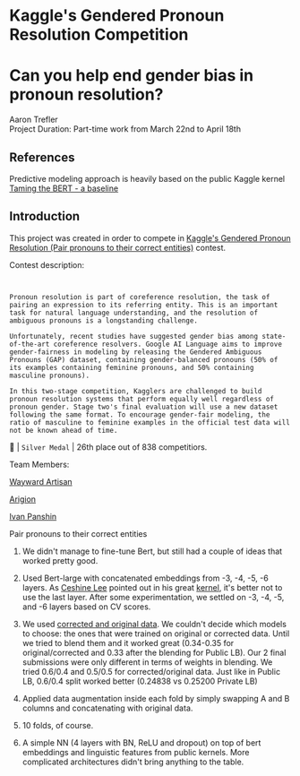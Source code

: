 # Kaggle's Gendered Pronoun Resolution Competition 

Can you help end gender bias in pronoun resolution?
==============================
Aaron Trefler  
Project Duration: Part-time work from March 22nd to April 18th

References
------------
Predictive modeling approach is heavily based on the public Kaggle kernel [Taming the BERT - a baseline](https://www.kaggle.com/mateiionita/taming-the-bert-a-baseline) 

Introduction
------------
This project was created in order to compete in [Kaggle's Gendered Pronoun Resolution (Pair pronouns to their correct entities)](https://www.kaggle.com/c/gendered-pronoun-resolution/overview) contest.

Contest description:
```


Pronoun resolution is part of coreference resolution, the task of pairing an expression to its referring entity. This is an important task for natural language understanding, and the resolution of ambiguous pronouns is a longstanding challenge.

Unfortunately, recent studies have suggested gender bias among state-of-the-art coreference resolvers. Google AI Language aims to improve gender-fairness in modeling by releasing the Gendered Ambiguous Pronouns (GAP) dataset, containing gender-balanced pronouns (50% of its examples containing feminine pronouns, and 50% containing masculine pronouns).

In this two-stage competition, Kagglers are challenged to build pronoun resolution systems that perform equally well regardless of pronoun gender. Stage two's final evaluation will use a new dataset following the same format. To encourage gender-fair modeling, the ratio of masculine to feminine examples in the official test data will not be known ahead of time.
```

🥈 | `Silver Medal` | 26th place out of 838 competitiors. 

Team Members: 

 [Wayward Artisan](https://www.kaggle.com/taniaj)

 [Arigion](https://www.kaggle.com/arigion)
              
 [Ivan Panshin](https://www.kaggle.com/ivanpan)
              

Pair pronouns to their correct entities

1. We didn't manage to fine-tune Bert, but still had a couple of ideas that worked pretty good.

2. Used Bert-large with concatenated embeddings from -3, -4, -5, -6 layers. As [Ceshine Lee](https://www.kaggle.com/ceshine) pointed out in his great [kernel](https://www.kaggle.com/ceshine/pytorch-bert-endpointspanextractor-kfold), it's better not to use the last layer. After some experimentation, we settled on -3, -4, -5, and -6 layers based on CV scores.

3. We used [corrected and original data](https://www.kaggle.com/c/gendered-pronoun-resolution/discussion/81331#latest-503495). We couldn't decide which models to choose: the ones that were trained on original or corrected data. Until we tried to blend them and it worked great (0.34-0.35 for original/corrected and 0.33 after the blending for Public LB). Our 2 final submissions were only different in terms of weights in blending. We tried 0.6/0.4 and 0.5/0.5 for corrected/original data. Just like in Public LB, 0.6/0.4 split worked better (0.24838 vs 0.25200 Private LB)

4. Applied data augmentation inside each fold by simply swapping A and B columns and concatenating with original data.

5. 10 folds, of course.

6. A simple NN (4 layers with BN, ReLU and dropout) on top of bert embeddings and linguistic features from public kernels. More complicated architectures didn't bring anything to the table.
